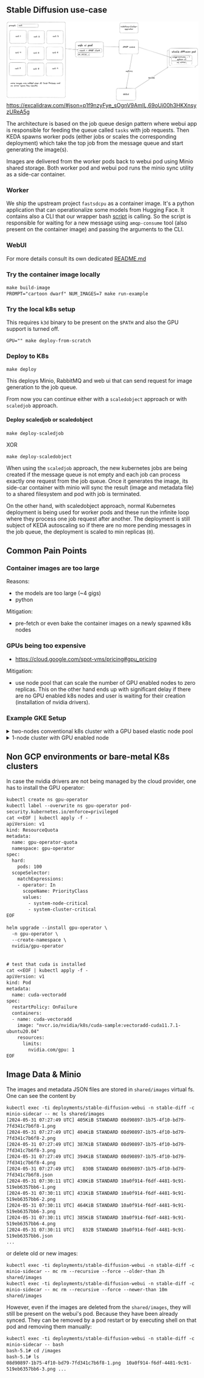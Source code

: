 ## Stable Diffusion use-case

![diagram](./demo.png "Diagram")
https://excalidraw.com/#json=p1f9nzyFye_sOgnV9AmIL,69oUi00h3HKXnsyzUReA5g

The architecture is based on the job queue design pattern where webui app is responsible for feeding the queue called `tasks` with
job requests. Then KEDA spawns worker pods (either jobs or scales the corresponding deployment) which take the top job from the message queue
and start generating the image(s).

Images are delivered from the worker pods back to webui pod using Minio shared storage. Both worker pod and webui pod runs the minio sync utility as a side-car container.

### Worker

We ship the upstream project `fastsdcpu` as a container image. It's a python application that can operationalize some models from Hugging Face. It contains also a CLI that 
our wrapper bash [script](./tweaks/consumer.sh) is calling. So the script is responsible for waiting for a new message using `amqp-consume` tool (also present on the container image)
and passing the arguments to the CLI.

### WebUI
For more details consult its own dedicated [README.md](./webui/README.md)

### Try the container image locally

```
make build-image
PROMPT="cartoon dwarf" NUM_IMAGES=7 make run-example
```

### Try the local k8s setup

This requires `k3d` binary to be present on the `$PATH` and also the GPU support is turned off.

```
GPU="" make deploy-from-scratch
```

### Deploy to K8s

```
make deploy
```

This deploys Minio, RabbitMQ and web ui that can send request for image generation to the job queue.

From now you can continue either with a `scaledobject` approach or with `scaledjob` approach.

#### Deploy scaledjob or scaledobject

```
make deploy-scaledjob
```

XOR

```
make deploy-scaledobject
```

When using the `scaledjob` approach, the new kubernetes jobs are being created if the message queue is not empty and each job can process exactly one request from
the job queue. Once it generates the image, its side-car container with minio will sync the result (image and metadata file) to a shared filesystem and pod with job is terminated.

On the other hand, with scaledobject approach, normal Kubernetes deployment is being used for worker pods and these run the infinite loop where they process one job request
after another. The deployment is still subject of KEDA autoscaling so if there are no more pending messages in the job queue, the deployment is scaled to min replicas (`0`).


## Common Pain Points

### Container images are too large

Reasons:
- the models are too large (~4 gigs)
- python

Mitigation:
- pre-fetch or even bake the container images on a newly spawned k8s nodes

### GPUs being too expensive
- https://cloud.google.com/spot-vms/pricing#gpu_pricing

Mitigation:
- use node pool that can scale the number of GPU enabled nodes to zero replicas. This on the other hand ends up with significant delay if there are no GPU enabled k8s nodes and user
is waiting for their creation (installation of nvidia drivers).


### Example GKE Setup

<details>
  <summary>two-nodes conventional k8s cluster with a GPU based elastic node pool</summary>
  
```
gcloud -q beta container clusters delete use-cases --zone us-east4-a --project "kedify-initial" --async
gcloud beta container --project "kedify-initial" clusters create "use-cases" \
   --no-enable-basic-auth \
   --cluster-version "1.28.8-gke.1095000" \
   --release-channel "regular" \
   --machine-type "e2-medium" \
   --image-type "COS_CONTAINERD" \
   --disk-type "pd-balanced" \
   --disk-size "100" \
   --metadata disable-legacy-endpoints=true \
   --spot \
   --num-nodes "2" \
   --logging=SYSTEM,WORKLOAD \
   --monitoring=SYSTEM \
   --enable-ip-alias \
   --network "projects/kedify-initial/global/networks/default" \
   --subnetwork "projects/kedify-initial/regions/us-east4/subnetworks/default" \
   --no-enable-intra-node-visibility \
   --default-max-pods-per-node "110" \
   --security-posture=disabled \
   --workload-vulnerability-scanning=disabled \
   --no-enable-master-authorized-networks \
   --addons HttpLoadBalancing,GcePersistentDiskCsiDriver \
   --enable-autoupgrade \
   --enable-autorepair \
   --max-surge-upgrade 1 \
   --max-unavailable-upgrade 0 \
   --binauthz-evaluation-mode=DISABLED \
   --no-enable-managed-prometheus \
   --node-locations "us-east4-a"

# https://cloud.google.com/kubernetes-engine/docs/how-to/gpus#create-gpu-pool-auto-drivers
gcloud beta container \
   --project "kedify-initial" node-pools create "gpu-pool" \
   --cluster "use-cases" \
   --machine-type "n1-standard-4" \
   --accelerator "type=nvidia-l4,count=1" \
   --image-type "UBUNTU_CONTAINERD" \
   --disk-type "pd-balanced" \
   --disk-size "150" \
   --metadata disable-legacy-endpoints=true \
   --node-taints nvidia.com/gpu=present:NoSchedule \
   --service-account "kedify-initial@kedify-initial.iam.gserviceaccount.com" \
   --spot \
   --num-nodes "1" \
   --enable-autoscaling \
   --total-min-nodes "1" \
   --total-max-nodes "2" \
   --scale-down-unneeded-time=1800s \
   --scan-interval=10s \
   --location-policy "ANY" \
   --max-surge-upgrade 0 \
   --max-unavailable-upgrade 1 \
   --max-pods-per-node "110" \
   --tags=nvidia-ingress-all \
   --node-locations "us-east4-a"

gcloud container clusters update use-cases \
   --project "kedify-initial" \
   --zone us-east4-a \
   --enable-autoprovisioning \
   --min-cpu=1 --max-cpu=6 --min-memory=1 --max-memory=16 \
   --autoprovisioning-scopes=https://www.googleapis.com/auth/logging.write,https://www.googleapis.com/auth/monitoring,https://www.googleapis.com/auth/devstorage.read_only,https://www.googleapis.com/auth/compute

# login
gcloud container clusters get-credentials use-cases --zone us-east4-a --project kedify-initial
```
</details>

<details>
  <summary>1-node cluster with GPU enabled node</summary>
  
```
gcloud -q beta container clusters delete use-cases-single-node --zone us-east4-a --project "kedify-initial" --async
gcloud beta container clusters create use-cases-single-node \
  --project "kedify-initial" \
  --zone us-east4-a \
  --release-channel "regular" \
  --machine-type "n1-standard-4" \
  --accelerator "type=nvidia-tesla-t4,count=1,gpu-driver-version=default" \
  --image-type "UBUNTU_CONTAINERD" \
  --disk-type "pd-standard" \
  --disk-size "300" \
  --metadata disable-legacy-endpoints=true \
  --service-account "kedify-initial@kedify-initial.iam.gserviceaccount.com" \
  --spot \
  --no-enable-intra-node-visibility \
  --max-pods-per-node "110" \
  --num-nodes "1" \
  --logging=SYSTEM,WORKLOAD \
  --monitoring=SYSTEM \
  --enable-ip-alias \
  --security-posture=disabled \
  --workload-vulnerability-scanning=disabled \
  --no-enable-managed-prometheus \
  --no-enable-intra-node-visibility \
  --default-max-pods-per-node "110" \
  --no-enable-master-authorized-networks \
  --tags=nvidia-ingress-all

gcloud container clusters update use-cases-single-node \
  --project "kedify-initial" \
  --zone us-east4-a \
  --enable-autoprovisioning \
  --min-cpu=1 --max-cpu=6 --min-memory=1 --max-memory=16 \
  --autoprovisioning-scopes=https://www.googleapis.com/auth/logging.write,https://www.googleapis.com/auth/monitoring,https://www.googleapis.com/auth/devstorage.read_only,https://www.googleapis.com/auth/compute


# login
gcloud container clusters get-credentials use-cases-single-node --zone us-east4-a --project kedify-initial
```
</details>


## Non GCP environments or bare-metal K8s clusters

In case the nvidia drivers are not being managed by the cloud provider, one has to install the GPU operator:

```
kubectl create ns gpu-operator
kubectl label --overwrite ns gpu-operator pod-security.kubernetes.io/enforce=privileged
cat <<EOF | kubectl apply -f -
apiVersion: v1
kind: ResourceQuota
metadata:
  name: gpu-operator-quota
  namespace: gpu-operator
spec:
  hard:
    pods: 100
  scopeSelector:
    matchExpressions:
    - operator: In
      scopeName: PriorityClass
      values:
        - system-node-critical
        - system-cluster-critical
EOF

helm upgrade --install gpu-operator \
  -n gpu-operator \
  --create-namespace \
  nvidia/gpu-operator


# test that cuda is installed
cat <<EOF | kubectl apply -f -
apiVersion: v1
kind: Pod
metadata:
  name: cuda-vectoradd
spec:
  restartPolicy: OnFailure
  containers:
  - name: cuda-vectoradd
    image: "nvcr.io/nvidia/k8s/cuda-sample:vectoradd-cuda11.7.1-ubuntu20.04"
    resources:
      limits:
        nvidia.com/gpu: 1
EOF
```

## Image Data & Minio

The images and metadata JSON files are stored in `shared/images` virtual fs. One can see the content by

```
kubectl exec -ti deployments/stable-diffusion-webui -n stable-diff -c minio-sidecar -- mc ls shared/images
[2024-05-31 07:27:49 UTC] 405KiB STANDARD 08d90897-1b75-4f10-bd79-7fd341c7b6f8-1.png
[2024-05-31 07:27:49 UTC] 404KiB STANDARD 08d90897-1b75-4f10-bd79-7fd341c7b6f8-2.png
[2024-05-31 07:27:49 UTC] 387KiB STANDARD 08d90897-1b75-4f10-bd79-7fd341c7b6f8-3.png
[2024-05-31 07:27:49 UTC] 394KiB STANDARD 08d90897-1b75-4f10-bd79-7fd341c7b6f8-4.png
[2024-05-31 07:27:49 UTC]   830B STANDARD 08d90897-1b75-4f10-bd79-7fd341c7b6f8.json
[2024-05-31 07:30:11 UTC] 430KiB STANDARD 10a0f914-f6df-4481-9c91-519eb6357bb6-1.png
[2024-05-31 07:30:11 UTC] 431KiB STANDARD 10a0f914-f6df-4481-9c91-519eb6357bb6-2.png
[2024-05-31 07:30:11 UTC] 464KiB STANDARD 10a0f914-f6df-4481-9c91-519eb6357bb6-3.png
[2024-05-31 07:30:11 UTC] 385KiB STANDARD 10a0f914-f6df-4481-9c91-519eb6357bb6-4.png
[2024-05-31 07:30:11 UTC]   832B STANDARD 10a0f914-f6df-4481-9c91-519eb6357bb6.json
...
```

or delete old or new images:
```
kubectl exec -ti deployments/stable-diffusion-webui -n stable-diff -c minio-sidecar -- mc rm --recursive --force --older-than 2h shared/images
kubectl exec -ti deployments/stable-diffusion-webui -n stable-diff -c minio-sidecar -- mc rm --recursive --force --newer-than 10m shared/images
```

However, even if the images are deleted from the `shared/images`, they will still be present on the webui's pod. Because they have been already synced.
They can be removed by a pod restart or by executing shell on that pod and removing them manually:

```
kubectl exec -ti deployments/stable-diffusion-webui -n stable-diff -c minio-sidecar -- bash
bash-5.1# cd /images
bash-5.1# ls
08d90897-1b75-4f10-bd79-7fd341c7b6f8-1.png  10a0f914-f6df-4481-9c91-519eb6357bb6-3.png ...
```
